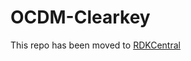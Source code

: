 # OCDM-Clearkey

This repo has been moved to [RDKCentral](https://github.com/rdkcentral/OCDM-Clearkey)
